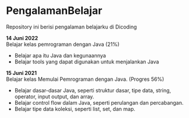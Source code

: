 # PengalamanBelajar
Repository ini berisi pengalaman belajarku di Dicoding

**14 Juni 2022**  
Belajar kelas pemrograman dengan Java (21%)
- Belajar apa itu Java dan kegunaannya
- Belajar tools yang dapat digunakan untuk menjalankan Java

**15 Juni 2021**  
Belajar kelas Memulai Pemrograman dengan Java. (Progres 56%)
- Belajar dasar-dasar Java, seperti struktur dasar, tipe data, string, operator, input output, dan array.
- Belajar control flow dalam Java, seperti perulangan dan percabangan.
- Belajar tipe data koleksi, seperti list, set, dan map.
